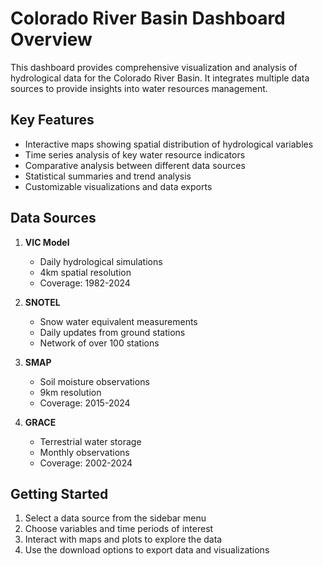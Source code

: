 # Colorado River Basin Dashboard Overview

This dashboard provides comprehensive visualization and analysis of hydrological data for the Colorado River Basin. It integrates multiple data sources to provide insights into water resources management.

## Key Features

- Interactive maps showing spatial distribution of hydrological variables
- Time series analysis of key water resource indicators
- Comparative analysis between different data sources
- Statistical summaries and trend analysis
- Customizable visualizations and data exports

## Data Sources

1. **VIC Model**
   - Daily hydrological simulations
   - 4km spatial resolution
   - Coverage: 1982-2024

2. **SNOTEL**
   - Snow water equivalent measurements
   - Daily updates from ground stations
   - Network of over 100 stations

3. **SMAP**
   - Soil moisture observations
   - 9km resolution
   - Coverage: 2015-2024

4. **GRACE**
   - Terrestrial water storage
   - Monthly observations
   - Coverage: 2002-2024

## Getting Started

1. Select a data source from the sidebar menu
2. Choose variables and time periods of interest
3. Interact with maps and plots to explore the data
4. Use the download options to export data and visualizations 
